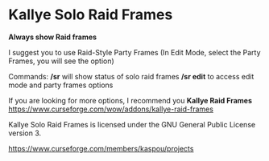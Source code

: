 # Kallye Solo Raid Frames

**Always show Raid frames**

I suggest you to use Raid-Style Party Frames
(In Edit Mode, select the Party Frames, you will see the option)

Commands:
**/sr** will show status of solo raid frames
**/sr edit** to access edit mode and party frames options



If you are looking for more options, I recommend you **Kallye Raid Frames**
https://www.curseforge.com/wow/addons/kallye-raid-frames



Kallye Solo Raid Frames is licensed under the GNU General Public License version 3.

https://www.curseforge.com/members/kaspou/projects